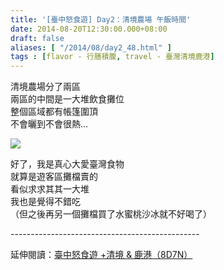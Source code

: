 ```yaml
---
title: '[臺中怒食遊] Day2：清境農場 午飯時間'
date: 2014-08-20T12:30:00.000+08:00
draft: false
aliases: [ "/2014/08/day2_48.html" ]
tags : [flavor - 行膳積腹, travel - 臺灣清境鹿港]
---
```


清境農場分了兩區  
兩區的中間是一大堆飲食攤位  
整個區域都有帳篷圍頂  
不會曬到不會很熱...  

![](/images/taichung2e.jpg)

好了，我是真心大愛臺灣食物  
就算是遊客區攤檔賣的  
看似求求其其一大堆  
我也是覺得不錯吃  
（但之後再另一個攤檔買了水蜜桃沙冰就不好喝了）  
  
\-----------------------------------------------  
  
延伸閱讀：[臺中怒食遊 +清境 & 鹿港（8D7N）](https://hidie.net/taichung8d7n/)
